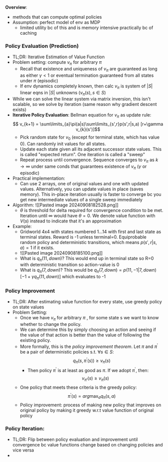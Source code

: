 **Overview**: 
- methods that can compute optimal policies
- Assumption: perfect model of env as MDP
	- limited utility bc of this and is memory intensive practically bc of caching

### Policy Evaluation (Prediction)
- TL;DR: Iterative Estimation of Value Function
- Problem setting: compute $v_{\pi}$ for arbitrary $\pi$ 
	- Recall that existence and uniqueness of $v_{\pi}$ are guaranteed as long as either $\gamma < 1$ or eventual termination guaranteed from all states under $\pi$ (episodic)
	- If env dynamics completely known, then calc $v_{\pi}$ is system of $|S|$ linear eqns in $|S|$ unknowns ($v_{\pi}(s), s\in S$) 
- While we can solve the linear system via matrix inversion, this isn't scalable, so we solve by iteration (same reason why gradient descent exists)
- **Iterative Policy Evaluation**: Bellman equation for $v_{\pi}$ as update rule: 
  $$
  v_{k+1} = \sum\limits_{a}\pi(a|s)\sum\limits_{s',r}p(s',r|s,a)
  [r+\gamma v_{k}(s')]$$
	- Pick random state for $v_{0}$ (except for terminal state, which has value 0). Can randomly init values for all states.
	- Update each state given all its adjacent successor state values. This is called "expected return". One iteration is called a "sweep"
	- Repeat process until convergence. Sequence converges to $v_{\pi}$ as $k \rightarrow \infty$ under same conds that guarantees existence of $v_{\pi}$ ($\gamma$ or episodic)
- Practical implementation: 
	- Can use 2 arrays, one of original values and one with updated values. Alternatively, you can update values in place (saves memory). This in-place iteration usually is faster to converge bc you get new intermediate values of a single sweep immediately
- Algorithm: 
  ![[Pasted image 20240908182528.png]]
	- $\theta$ is threshold for delta required for convergence condition to be met. Iteration until $\infty$ would have $\theta=0$. We denote value function with $V(s)$ instead to indicate that it's an approximation 
- Example: 
	- Gridworld 4x4 with states numbered ${1\dots 14}$ with first and last state as terminal states. Reward is -1 unless terminal=0. Equiprobable random policy and deterministic transitions, which means $p(s',r|s,a)=1$ if it exists.
	- ![[Pasted image 20240908185100.png]]
	- What is $q_{\pi}(11, down)$? This would end up in terminal state so R=0 with deterministic transition so action-value is 0
	- What is $q_{\pi}(7, down)$? This would be $q_{\pi}(7, down)=p(11,-1|7, down)[-1 + \gamma q_{\pi}(11, down)]$ which evaluates to -1
### Policy Improvement
- TL;DR: After estimating value function for every state, use greedy policy on state values
- Problem Setting: 
	- Once we have $v_{\pi}$ for arbitrary $\pi$ , for some state s we want to know whether to change the policy. 
	- We can determine this by simply choosing an action and seeing if the value of that action is better than the value of following the existing policy. 
	- More formally, this is the *policy improvement theorem*. Let $\pi$ and $\pi^{'}$ be a pair of deterministic policies s.t. $\forall s\in S$: 
	  $$
	  q_{\pi}(s, \pi^{'}(s)) \geq v_{\pi}(s)
	  $$
		- Then policy $\pi^{'}$ is at least as good as $\pi$. If we adopt $\pi^{'}$, then: 
		    $$
		    v_{\pi'}(s) \geq v_{\pi}(s) 
		    $$
	- One policy that meets these criteria is the greedy policy: 
	  $$
	  \pi^{'}(s) = arg\max_a q_{\pi}(s,a)
	  $$
	- Policy improvement: process of making new policy that improves on original policy by making it greedy w.r.t value function of original policy

### Policy Iteration: 
- TL;DR: Flip between policy evaluation and improvement until convergence bc value functions change based on changing policies and vice versa
- 